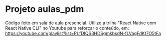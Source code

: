 # Projeto aulas_pdm
Código feito em sala de aula presencial.
Utilize a trilha "React Native com React Native CLI" no Youtube para reforçar o conteúdo, em: 
https://youtube.com/playlist?list=PLfDIQS3HDSgmkbsdN-fLVagFdKt7O5tFa
